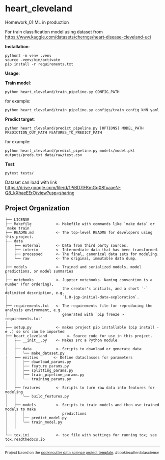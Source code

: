 heart_cleveland
==============================

Homework_01 ML in production

For train classification model using dataset from https://www.kaggle.com/datasets/cherngs/heart-disease-cleveland-uci

**Installation**: 
~~~
python3 -m venv .venv
source .venv/bin/activate
pip install -r requirements.txt
~~~

**Usage**:

**Train model**:
```shell script
python heart_cleveland/train_pipeline.py CONFIG_PATH
```
for example:
```shell script
python heart_cleveland/train_pipeline.py configs/train_config_kNN.yaml
```

**Predict target**:
```shell script
python heart_cleveland/predict_pipeline.py [OPTIONS] MODEL_PATH PREDICTION_OUT_PATH FEATURES_TO_PREDICT_PATH
```
for example:
```shell script
python heart_cleveland/predict_pipeline.py models/model.pkl outputs/preds.txt data/raw/test.csv
```

**Test**:
```shell script
pytest tests/
```


Dataset can load with link https://drive.google.com/file/d/1PiBD7lFKmGgX8fuaaeN-Q8_kXhaeEErO/view?usp=sharing



Project Organization
------------

    ├── LICENSE
    ├── Makefile           <- Makefile with commands like `make data` or `make train`
    ├── README.md          <- The top-level README for developers using this project.
    ├── data
    │   ├── external       <- Data from third party sources.
    │   ├── interim        <- Intermediate data that has been transformed.
    │   ├── processed      <- The final, canonical data sets for modeling.
    │   └── raw            <- The original, immutable data dump.
    │
    ├── models             <- Trained and serialized models, model predictions, or model summaries
    │
    ├── notebooks          <- Jupyter notebooks. Naming convention is a number (for ordering),
    │                         the creator's initials, and a short `-` delimited description, e.g.
    │                         `1.0-jqp-initial-data-exploration`.
    │
    ├── requirements.txt   <- The requirements file for reproducing the analysis environment, e.g.
    │                         generated with `pip freeze > requirements.txt`
    │
    ├── setup.py           <- makes project pip installable (pip install -e .) so src can be imported
    ├── heart_cleveland         <- Source code for use in this project.
    │   ├── __init__.py    <- Makes src a Python module
    │   │
    │   ├── data           <- Scripts to download or generate data
    │   │   └── make_dataset.py
    |   ├── enities       <- Define dataclasses for parameters
    │   │   ├── download_params.py 
    │   │   ├── feature_params.py
    │   │   ├── splitting_params.py
    │   │   ├── train_pipeline_params.py
    │   │   └── training_params.py
    │   │
    │   ├── features       <- Scripts to turn raw data into features for modeling
    │   │   └── build_features.py
    │   │
    │   ├── models         <- Scripts to train models and then use trained models to make
    │   │   │                 predictions
    │   │   ├── predict_model.py
    │   │   └── train_model.py
    │   │
    │
    └── tox.ini            <- tox file with settings for running tox; see tox.readthedocs.io


--------

<p><small>Project based on the <a target="_blank" href="https://drivendata.github.io/cookiecutter-data-science/">cookiecutter data science project template</a>. #cookiecutterdatascience</small></p>
